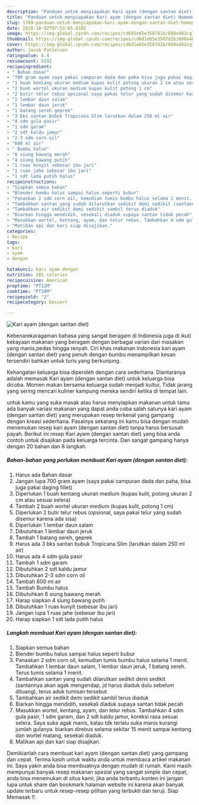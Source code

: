 ```yaml
---
description: "Panduan untuk menyiapakan Kari ayam (dengan santan diet) Homemade"
title: "Panduan untuk menyiapakan Kari ayam (dengan santan diet) Homemade"
slug: 1789-panduan-untuk-menyiapakan-kari-ayam-dengan-santan-diet-homemade
date: 2020-10-02T07:53:05.818Z
image: https://img-global.cpcdn.com/recipes/cd6d1e65e3587d1b/680x482cq70/kari-ayam-dengan-santan-diet-foto-resep-utama.jpg
thumbnail: https://img-global.cpcdn.com/recipes/cd6d1e65e3587d1b/680x482cq70/kari-ayam-dengan-santan-diet-foto-resep-utama.jpg
cover: https://img-global.cpcdn.com/recipes/cd6d1e65e3587d1b/680x482cq70/kari-ayam-dengan-santan-diet-foto-resep-utama.jpg
author: Jacob Patterson
ratingvalue: 4.4
reviewcount: 9292
recipeingredient:
- " Bahan dasar"
- "700 gram ayam saya pakai campuran dada dan paha bisa juga pakai daging fillet"
- "1 buah kentang ukuran medium kupas kulit potong ukuran 2 cm atau sesuai selera"
- "2 buah wortel ukuran medium kupas kulit potong 1 cm"
- "2 butir telur rebus opsional saya pakai telur yang sudah disemur karena ada sisa"
- "1 lembar daun salam"
- "1 lembar daun jeruk"
- "1 batang sereh geprek"
- "3 bks santan bubuk Tropicana Slim larutkan dalam 250 ml air"
- "4 sdm gula pasir"
- "1 sdm garam"
- "2 sdt kaldu jamur"
- "2-3 sdm corn oil"
- "600 ml air"
- " Bumbu halus"
- "6 siung bawang merah"
- "4 siung bawang putih"
- "1 ruas kunyit sebesar ibu jari"
- "1 ruas jahe sebesar ibu jari"
- "1 sdt lada putih halus"
recipeinstructions:
- "Siapkan semua bahan"
- "Blender bumbu halus sampai halus seperti bubur"
- "Panaskan 2 sdm corn oil, kemudian tumis bumbu halus selama 1 menit. Tambahkan 1 lembar daun salam, 1 lembar daun jeruk, 1 batang sereh. Terus tumis selama 1 menit."
- "Tambahkan santan yang sudah dilarutkan sedikit demi sedikit (santannya akan agak mengendap, jd harus diaduk dulu sebelum dituang), terus aduk tumisan tersebut"
- "Tambahkan air sedikit demi sedikit sambil terus diaduk"
- "Biarkan hingga mendidih, sesekali diaduk supaya santan tidak pecah"
- "Masukkan wortel, kentang, ayam, dan telur rebus. Tambahkan 4 sdm gula pasir, 1 sdm garam, dan 2 sdt kaldu jamur, koreksi rasa sesuai selera. Saya suka agak manis, kalau tdk terlalu suka manis kurangi jumlah gulanya. biarkan direbus selama sekitar 15 menit sampai kentang dan wortel matang, sesekali diaduk."
- "Matikan api dan kari siap disajikan."
categories:
- Recipe
tags:
- kari
- ayam
- dengan

katakunci: kari ayam dengan 
nutrition: 281 calories
recipecuisine: American
preptime: "PT12M"
cooktime: "PT30M"
recipeyield: "2"
recipecategory: Dessert

---
```



![Kari ayam (dengan santan diet)](https://img-global.cpcdn.com/recipes/cd6d1e65e3587d1b/680x482cq70/kari-ayam-dengan-santan-diet-foto-resep-utama.jpg)

Kebenarekaragaman bahasa yang sangat beragam di Indonesia juga di ikuti kekayaan makanan yang beragam dengan berbagai varian dari masakan yang manis,pedas hingga renyah. Ciri khas makanan Indonesia kari ayam (dengan santan diet) yang penuh dengan bumbu menampilkan kesan tersendiri bahkan untuk turis yang berkunjung.


Kehangatan keluarga bisa diperoleh dengan cara sederhana. Diantaranya adalah memasak Kari ayam (dengan santan diet) untuk keluarga bisa dicoba. Momen makan bersama keluarga sudah menjadi kultur, Tidak jarang yang sering mencari kuliner kampung mereka sendiri ketika di tempat lain.



untuk kamu yang suka masak atau harus menyiapkan makanan untuk tamu ada banyak variasi makanan yang dapat anda coba salah satunya kari ayam (dengan santan diet) yang merupakan resep terkenal yang gampang dengan kreasi sederhana. Pasalnya sekarang ini kamu bisa dengan mudah menemukan resep kari ayam (dengan santan diet) tanpa harus bersusah payah.
Berikut ini resep Kari ayam (dengan santan diet) yang bisa anda contoh untuk disajikan pada keluarga tercinta. Dan sangat gampang hanya dengan 20 bahan dan 8 langkah.


<!--inarticleads1-->

##### Bahan-bahan yang perlukan membuat Kari ayam (dengan santan diet):

1. Harus ada  Bahan dasar
1. Jangan lupa 700 gram ayam (saya pakai campuran dada dan paha, bisa juga pakai daging fillet)
1. Diperlukan 1 buah kentang ukuran medium (kupas kulit, potong ukuran 2 cm atau sesuai selera)
1. Tambah 2 buah wortel ukuran medium (kupas kulit, potong 1 cm)
1. Diperlukan 2 butir telur rebus (opsional, saya pakai telur yang sudah disemur karena ada sisa)
1. Diperlukan 1 lembar daun salam
1. Dibutuhkan 1 lembar daun jeruk
1. Tambah 1 batang sereh, geprek
1. Harus ada 3 bks santan bubuk Tropicana Slim (larutkan dalam 250 ml air)
1. Harus ada 4 sdm gula pasir
1. Tambah 1 sdm garam
1. Dibutuhkan 2 sdt kaldu jamur
1. Dibutuhkan 2-3 sdm corn oil
1. Tambah 600 ml air
1. Tambah  Bumbu halus
1. Dibutuhkan 6 siung bawang merah
1. Harap siapkan 4 siung bawang putih
1. Dibutuhkan 1 ruas kunyit (sebesar ibu jari)
1. Jangan lupa 1 ruas jahe (sebesar ibu jari)
1. Harap siapkan 1 sdt lada putih halus




<!--inarticleads2-->

##### Langkah membuat  Kari ayam (dengan santan diet):

1. Siapkan semua bahan
1. Blender bumbu halus sampai halus seperti bubur
1. Panaskan 2 sdm corn oil, kemudian tumis bumbu halus selama 1 menit. Tambahkan 1 lembar daun salam, 1 lembar daun jeruk, 1 batang sereh. Terus tumis selama 1 menit.
1. Tambahkan santan yang sudah dilarutkan sedikit demi sedikit (santannya akan agak mengendap, jd harus diaduk dulu sebelum dituang), terus aduk tumisan tersebut
1. Tambahkan air sedikit demi sedikit sambil terus diaduk
1. Biarkan hingga mendidih, sesekali diaduk supaya santan tidak pecah
1. Masukkan wortel, kentang, ayam, dan telur rebus. Tambahkan 4 sdm gula pasir, 1 sdm garam, dan 2 sdt kaldu jamur, koreksi rasa sesuai selera. Saya suka agak manis, kalau tdk terlalu suka manis kurangi jumlah gulanya. biarkan direbus selama sekitar 15 menit sampai kentang dan wortel matang, sesekali diaduk.
1. Matikan api dan kari siap disajikan.




Demikianlah cara membuat kari ayam (dengan santan diet) yang gampang dan cepat. Terima kasih untuk waktu anda untuk membaca artikel makanan ini. Saya yakin anda bisa membuatnya dengan mudah di rumah. Kami masih mempunyai banyak resep makanan spesial yang sangat simple dan cepat, anda bisa menemukan di situs kami, jika anda terbantu konten ini jangan lupa untuk share dan bookmark halaman website ini karena akan banyak update terbaru untuk resep-resep pilihan yang terbukti dan teruji. Siap Memasak !!. 
